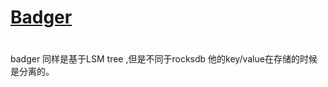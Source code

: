 # [Badger](https://github.com/dgraph-io/badger)
# 
badger 同样是基于LSM tree ,但是不同于rocksdb 他的key/value在存储的时候是分离的。